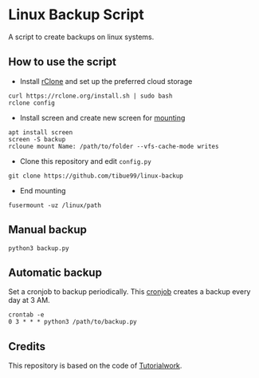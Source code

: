 # Linux Backup Script

A script to create backups on linux systems.

## How to use the script

- Install [rClone](https://rclone.org/downloads/) and set up the preferred cloud storage
```shell
curl https://rclone.org/install.sh | sudo bash
rclone config
```
- Install screen and create new screen for [mounting](https://rclone.org/commands/rclone_mount/)
```shell
apt install screen
screen -S backup
rcloune mount Name: /path/to/folder --vfs-cache-mode writes
```
- Clone this repository and edit `config.py`
```shell
git clone https://github.com/tibue99/linux-backup
```
- End mounting
```shell
fusermount -uz /linux/path
```

## Manual backup
```shell
python3 backup.py
```

## Automatic backup
Set a cronjob to backup periodically. This [cronjob](https://crontab.guru/#0_3_*_*_*) creates a backup every day at 3 AM.
```shell
crontab -e
0 3 * * * python3 /path/to/backup.py
```

## Credits

This repository is based on the code of [Tutorialwork](https://github.com/Tutorialwork/Linux-Backup-Script).
